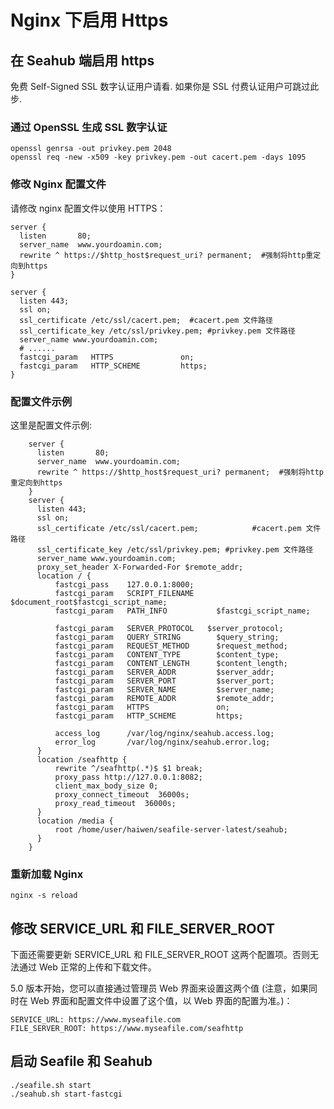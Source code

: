 # Nginx 下启用 Https

## 在 Seahub 端启用 https

免费 Self-Signed SSL 数字认证用户请看. 如果你是 SSL 付费认证用户可跳过此步.

### 通过 OpenSSL 生成 SSL 数字认证

    openssl genrsa -out privkey.pem 2048
    openssl req -new -x509 -key privkey.pem -out cacert.pem -days 1095


### 修改 Nginx 配置文件

请修改 nginx 配置文件以使用 HTTPS：

    server {
      listen       80;
      server_name  www.yourdoamin.com;
      rewrite ^ https://$http_host$request_uri? permanent;	#强制将http重定向到https
    }

    server {
      listen 443;
      ssl on;
      ssl_certificate /etc/ssl/cacert.pem;	#cacert.pem 文件路径
      ssl_certificate_key /etc/ssl/privkey.pem;	#privkey.pem 文件路径
      server_name www.yourdoamin.com;
      # ......
      fastcgi_param   HTTPS               on;
      fastcgi_param   HTTP_SCHEME         https;
    }

### 配置文件示例

这里是配置文件示例:

```
    server {
      listen       80;
      server_name  www.yourdoamin.com;
      rewrite ^ https://$http_host$request_uri? permanent;	#强制将http重定向到https
    }
    server {
      listen 443;
      ssl on;
      ssl_certificate /etc/ssl/cacert.pem;            #cacert.pem 文件路径
      ssl_certificate_key /etc/ssl/privkey.pem;	#privkey.pem 文件路径
      server_name www.yourdoamin.com;
      proxy_set_header X-Forwarded-For $remote_addr;
      location / {
          fastcgi_pass    127.0.0.1:8000;
          fastcgi_param   SCRIPT_FILENAME     $document_root$fastcgi_script_name;
          fastcgi_param   PATH_INFO           $fastcgi_script_name;

          fastcgi_param   SERVER_PROTOCOL	$server_protocol;
          fastcgi_param   QUERY_STRING        $query_string;
          fastcgi_param   REQUEST_METHOD      $request_method;
          fastcgi_param   CONTENT_TYPE        $content_type;
          fastcgi_param   CONTENT_LENGTH      $content_length;
          fastcgi_param   SERVER_ADDR         $server_addr;
          fastcgi_param   SERVER_PORT         $server_port;
          fastcgi_param   SERVER_NAME         $server_name;
          fastcgi_param   REMOTE_ADDR         $remote_addr;
          fastcgi_param   HTTPS               on;
          fastcgi_param   HTTP_SCHEME         https;

          access_log      /var/log/nginx/seahub.access.log;
          error_log       /var/log/nginx/seahub.error.log;
      }
      location /seafhttp {
          rewrite ^/seafhttp(.*)$ $1 break;
          proxy_pass http://127.0.0.1:8082;
          client_max_body_size 0;
          proxy_connect_timeout  36000s;
          proxy_read_timeout  36000s;
      }
      location /media {
          root /home/user/haiwen/seafile-server-latest/seahub;
      }
    }
```

### 重新加载 Nginx

    nginx -s reload


## 修改 SERVICE_URL 和 FILE_SERVER_ROOT

下面还需要更新 SERVICE_URL 和 FILE_SERVER_ROOT 这两个配置项。否则无法通过 Web 正常的上传和下载文件。

5.0 版本开始，您可以直接通过管理员 Web 界面来设置这两个值 (注意，如果同时在 Web 界面和配置文件中设置了这个值，以 Web 界面的配置为准。)：
```
SERVICE_URL: https://www.myseafile.com
FILE_SERVER_ROOT: https://www.myseafile.com/seafhttp
```

## 启动 Seafile 和 Seahub

    ./seafile.sh start
    ./seahub.sh start-fastcgi
